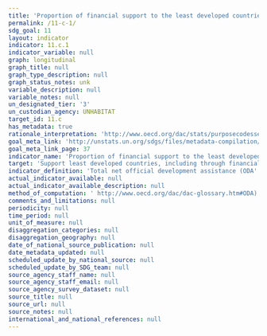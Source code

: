 ```yaml
---
title: 'Proportion of financial support to the least developed countries that is allocated to the construction and retrofitting of sustainable, resilient and resource-efficient buildings utilizing local materials'
permalink: /11-c-1/
sdg_goal: 11
layout: indicator
indicator: 11.c.1
indicator_variable: null
graph: longitudinal
graph_title: null
graph_type_description: null
graph_status_notes: unk
variable_description: null
variable_notes: null
un_designated_tier: '3'
un_custodian_agency: UNHABITAT
target_id: 11.c
has_metadata: true
rationale_interpretation: 'http://www.oecd.org/dac/stats/purposecodessectorclassification.htm) and urban development and management (code 43030) subsectors in the Least Developed Countries. Data expressed in UK dollars at the average annual exchange rate.'
goal_meta_link: 'http://unstats.un.org/sdgs/files/metadata-compilation/Metadata-Goal-11.pdf'
goal_meta_link_page: 37
indicator_name: 'Proportion of financial support to the least developed countries that is allocated to the construction and retrofitting of sustainable, resilient and resource-efficient buildings utilizing local materials'
target: 'Support least developed countries, including through financial and technical assistance, in building sustainable and resilient buildings utilizing local materials.'
indicator_definition: 'Total net official development assistance (ODA'
actual_indicator_available: null
actual_indicator_available_description: null
method_of_computation: ' http://www.oecd.org/dac/dac-glossary.htm#ODA) to the construction (purpose code 32310'
comments_and_limitations: null
periodicity: null
time_period: null
unit_of_measure: null
disaggregation_categories: null
disaggregation_geography: null
date_of_national_source_publication: null
date_metadata_updated: null
scheduled_update_by_national_source: null
scheduled_update_by_SDG_team: null
source_agency_staff_name: null
source_agency_staff_email: null
source_agency_survey_dataset: null
source_title: null
source_url: null
source_notes: null
international_and_national_references: null
---
```

